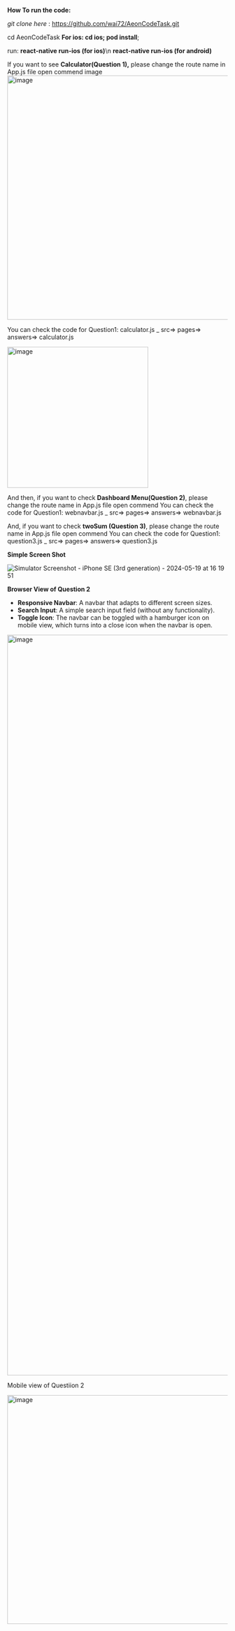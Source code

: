 **How To run the code:**

_git clone here_ : https://github.com/wai72/AeonCodeTask.git

cd AeonCodeTask **For ios: cd ios; pod install**;

run: 
**react-native run-ios (for ios)**\n
**react-native run-ios (for android)**

If you want to see **Calculator(Question 1),** please change the route name in App.js file open commend image
<img width="558" alt="image" src="https://github.com/wai72/AeonCodeTask/assets/71938108/43f3058a-1cc0-4a7b-bd03-7a451f271b34">

You can check the code for Question1: calculator.js _ src=> pages=> answers=> calculator.js


<img width="322" alt="image" src="https://github.com/wai72/AeonCodeTask/assets/71938108/69877bb7-58fe-4a8c-84f1-867bdeef17f5">

And then, if you want to check **Dashboard Menu(Question 2)**, please change the route name in App.js file open commend You can check the code for Question1: webnavbar.js _ src=> pages=> answers=> webnavbar.js

And, if you want to check **twoSum (Question 3)**, please change the route name in App.js file open commend You can check the code for Question1: question3.js _ src=> pages=> answers=> question3.js


**Simple Screen Shot**

![Simulator Screenshot - iPhone SE (3rd generation) - 2024-05-19 at 16 19 51](https://github.com/wai72/AeonCodeTask/assets/71938108/a68c4a26-d518-43e7-895c-164bacb41ef4)

**Browser View of Question 2**

- **Responsive Navbar**: A navbar that adapts to different screen sizes.
- **Search Input**: A simple search input field (without any functionality).
- **Toggle Icon**: The navbar can be toggled with a hamburger icon on mobile view, which turns into a close icon when the navbar is open.

<img width="1692" alt="image" src="https://github.com/wai72/AeonCodeTask/assets/71938108/cd6f7d66-f43b-4ce6-8430-5ef96b27782e">


Mobile view of Questiion 2 

<img width="523" alt="image" src="https://github.com/wai72/AeonCodeTask/assets/71938108/9b0088c8-c110-40a4-930f-a483d46e2ad0">


